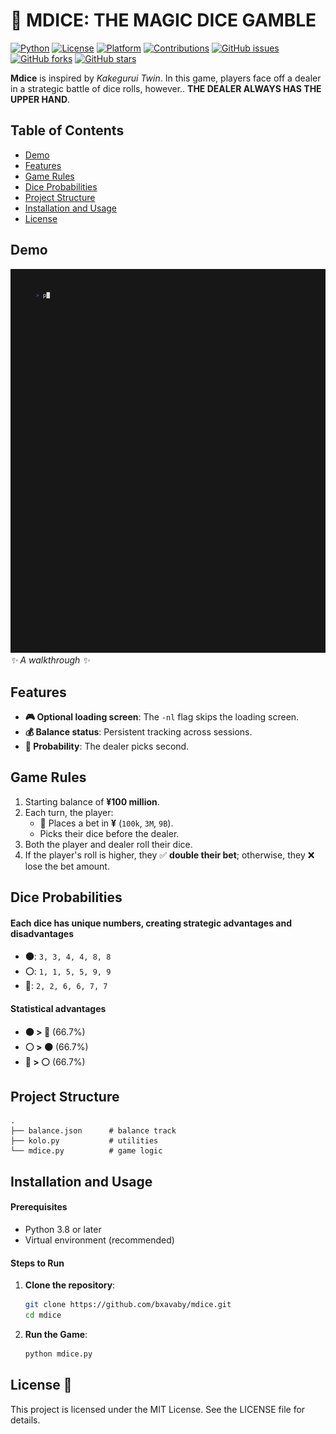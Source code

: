 # 🎲 MDICE: THE MAGIC DICE GAMBLE

[![Python](https://img.shields.io/badge/Python-3.8%2B-blue?style=flat-square)](https://www.python.org/downloads/)
[![License](https://img.shields.io/badge/License-MIT-green?style=flat-square)](LICENSE)
[![Platform](https://img.shields.io/badge/Platform-Terminal-lightgrey?style=flat-square)](#)
[![Contributions](https://img.shields.io/badge/Contributions-Welcome-orange?style=flat-square)](CONTRIBUTING.md)
[![GitHub issues](https://img.shields.io/github/issues/bxavaby/mdice?style=flat-square)](https://github.com/bxavaby/mdice/issues)
[![GitHub forks](https://img.shields.io/github/forks/bxavaby/mdice?style=flat-square)](https://github.com/bxavaby/mdice/network)
[![GitHub stars](https://img.shields.io/github/stars/bxavaby/mdice?style=flat-square)](https://github.com/bxavaby/mdice/stargazers)

**Mdice** is inspired by *Kakegurui Twin*. In this game, players face off a dealer in a strategic battle of dice rolls, however.. **THE DEALER ALWAYS HAS THE UPPER HAND**. 


## Table of Contents
- [Demo](#demo)
- [Features](#features)
- [Game Rules](#game-rules)
- [Dice Probabilities](#dice-probabilities)
- [Project Structure](#project-structure)
- [Installation and Usage](#installation-and-usage)
- [License](#license)


## Demo
![Mdice Demo](assets/magic.gif)  
*✨ A walkthrough ✨*


## Features
- **🎮 Optional loading screen**: The `-nl` flag skips the loading screen.
- **💰 Balance status**: Persistent tracking across sessions.
- **🎯 Probability**: The dealer picks second.


## Game Rules
1. Starting balance of **¥100 million**.
2. Each turn, the player:
   - 💸 Places a bet in **¥** (`100k`, `3M`, `9B`).
   - Picks their dice before the dealer.
3. Both the player and dealer roll their dice.
4. If the player's roll is higher, they ✅ **double their bet**; otherwise, they ❌ lose the bet amount.


## Dice Probabilities

#### **Each dice has unique numbers, creating strategic advantages and disadvantages**
- **⚫**: `3, 3, 4, 4, 8, 8`
- **⚪**: `1, 1, 5, 5, 9, 9`
- **🔴**: `2, 2, 6, 6, 7, 7`

#### **Statistical advantages**
- **⚫ > 🔴** (66.7%)
- **⚪ > ⚫** (66.7%)
- **🔴 > ⚪** (66.7%)


## **Project Structure**
```plaintext
.
├── balance.json      # balance track
├── kolo.py           # utilities
└── mdice.py          # game logic
```


## **Installation and Usage**

#### **Prerequisites**
- Python 3.8 or later
- Virtual environment (recommended)

#### **Steps to Run**
1. **Clone the repository**:

   ```bash
   git clone https://github.com/bxavaby/mdice.git
   cd mdice
   ```
   
2. **Run the Game**:

   ```bash
   python mdice.py
   ```
   

## License 📜
This project is licensed under the MIT License. See the LICENSE file for details.
